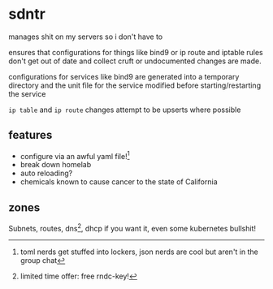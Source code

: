 # sdntr

manages shit on my servers so i don't have to

ensures that configurations for things like bind9 or ip route and iptable rules
don't get out of date and collect cruft or undocumented changes are made.

configurations for services like bind9 are generated into a temporary directory
and the unit file for the service modified before starting/restarting the
service

`ip table` and `ip route` changes attempt to be upserts where possible

## features

* configure via an awful yaml file![^fn1]
* break down homelab 
* auto reloading?
* chemicals known to cause cancer to the state of California


## zones

Subnets, routes, dns[^fn2], dhcp if you want it, even some kubernetes bullshit!



[^fn1]: toml nerds get stuffed into lockers, json nerds are cool but aren't in
  the group chat

[^fn2]: limited time offer: free rndc-key!
